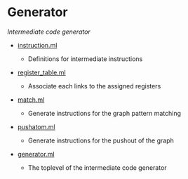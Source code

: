 # Generator
_Intermediate code generator_


- [instruction.ml](instruction.ml)
  - Definitions for intermediate instructions

- [register_table.ml](table.ml)
  - Associate each links to the assigned registers

- [match.ml](match.ml)
  - Generate instructions for the graph pattern matching

- [pushatom.ml](pushatom.ml)
  - Generate instructions for the pushout of the graph

- [generator.ml](generator.ml)
  - The toplevel of the intermediate code generator


